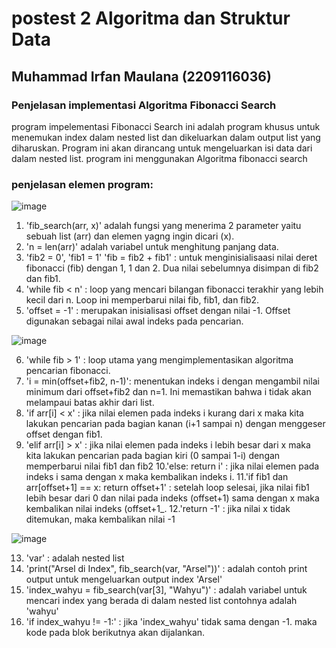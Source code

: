 # postest 2 Algoritma dan Struktur Data
## Muhammad Irfan Maulana (2209116036)

### Penjelasan implementasi Algoritma Fibonacci Search

program impelementasi Fibonacci Search ini adalah program khusus untuk menemukan index dalam nested list dan dikeluarkan dalam output list yang diharuskan. Program ini akan dirancang untuk mengeluarkan isi data dari dalam nested list. program ini menggunakan Algoritma fibonacci search

### penjelasan elemen program:

![image](https://user-images.githubusercontent.com/121864328/224325215-a6ca802e-0f79-456f-817d-8b4e0c6aa5e4.png) 

1. 'fib_search(arr, x)' adalah fungsi yang menerima 2 parameter yaitu sebuah list (arr) dan elemen yagng ingin dicari (x).
2. 'n = len(arr)' adalah variabel untuk menghitung panjang data.
3. 'fib2 = 0', 'fib1 = 1' 'fib = fib2 + fib1' : untuk menginisialisaasi nilai deret fibonacci (fib) dengan 1, 1 dan 2. Dua nilai sebelumnya disimpan di fib2 dan fib1.
4. 'while fib < n' : loop yang mencari bilangan fibonacci terakhir yang lebih kecil dari n. Loop ini memperbarui nilai fib, fib1, dan fib2.
5. 'offset = -1' : merupakan inisialisasi offset dengan nilai -1. Offset digunakan sebagai nilai awal indeks pada pencarian.

![image](https://user-images.githubusercontent.com/121864328/224329162-0c6839bd-7d23-415f-acce-029195ab1a0b.png)

6. 'while fib > 1' : loop utama yang mengimplementasikan algoritma pencarian fibonacci.
7. 'i = min(offset+fib2, n-1)': menentukan indeks i dengan mengambil nilai minimum dari offset+fib2 dan n=1. Ini memastikan bahwa i tidak akan melampaui batas akhir dari list.
8. 'if arr[i] < x' : jika nilai elemen pada indeks i kurang dari x maka kita lakukan pencarian pada bagian kanan (i+1 sampai n) dengan menggeser offset dengan fib1.
9. 'elif arr[i] > x' : jika nilai elemen pada indeks i lebih besar dari x maka kita lakukan pencarian pada bagian kiri (0 sampai 1-i) dengan memperbarui nilai fib1 dan fib2
10.'else: return i' : jika nilai elemen pada indeks i sama dengan x maka kembalikan indeks i.
11.'if fib1 dan arr[offset+1] == x: return offset+1' : setelah loop selesai, jika nilai fib1 lebih besar dari 0 dan nilai pada indeks (offset+1) sama dengan x maka kembalikan nilai indeks (offset+1_.
12.'return -1' : jika nilai x tidak ditemukan, maka kembalikan nilai -1

![image](https://user-images.githubusercontent.com/121864328/224330306-5da04136-c317-4265-a639-80eccee65ab2.png)

13. 'var' : adalah nested list
14. 'print("Arsel di Index", fib_search(var, "Arsel"))' : adalah contoh print output untuk mengeluarkan output index 'Arsel'
15. 'index_wahyu = fib_search(var[3], "Wahyu")' : adalah variabel untuk mencari index yang berada di dalam nested list contohnya adalah 'wahyu'
16. 'if index_wahyu  != -1:' : jika 'index_wahyu' tidak sama dengan -1. maka kode pada blok berikutnya akan dijalankan.

